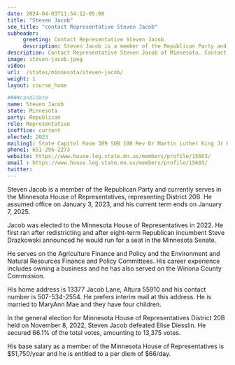 ```yaml
---
date: 2024-04-03T11:54:12-05:00
title: "Steven Jacob"
seo_title: "contact Representative Steven Jacob"
subheader:
     greeting: Contact Representative Steven Jacob
     description: Steven Jacob is a member of the Republican Party and currently serves in the Minnesota House of Representatives, representing District 20B. He assumed office on January 3, 2023, and his current term ends on January 7, 2025.
description: Contact Representative Steven Jacob of Minnesota. Contact information for Steven Jacob includes email address, phone number, and mailing address.
image: steven-jacob.jpeg
video:
url:  /states/minnesota/steven-jacob/
weight: 1
layout: course_home

####candidate
name: Steven Jacob
state: Minnesota
party: Republican
role: Representative
inoffice: current
elected: 2023
mailing1: State Capitol Room 389 SOB 100 Rev Dr Martin Luther King Jr Blvd St. Paul, MN 55155-1298
phone1: 651-296-2273
website: https://www.house.leg.state.mn.us/members/profile/15603/
email : https://www.house.leg.state.mn.us/members/profile/15603/
twitter:
---
```


Steven Jacob is a member of the Republican Party and currently serves in the Minnesota House of Representatives, representing District 20B. He assumed office on January 3, 2023, and his current term ends on January 7, 2025.

Jacob was elected to the Minnesota House of Representatives in 2022. He first ran after redistricting and after eight-term Republican incumbent Steve Drazkowski announced he would run for a seat in the Minnesota Senate.

He serves on the Agriculture Finance and Policy and the Environment and Natural Resources Finance and Policy Committees. His career experience includes owning a business and he has also served on the Winona County Commission.

His home address is 13377 Jacob Lane, Altura 55910 and his contact number is 507-534-2554. He prefers interim mail at this address. He is married to MaryAnn Mae and they have four children.

In the general election for Minnesota House of Representatives District 20B held on November 8, 2022, Steven Jacob defeated Elise Diesslin. He secured 66.1% of the total votes, amounting to 13,375 votes.

His base salary as a member of the Minnesota House of Representatives is $51,750/year and he is entitled to a per diem of $66/day.
